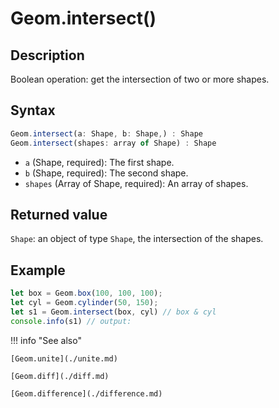 # Geom.intersect()

## Description
Boolean operation: get the intersection of two or more shapes.

## Syntax
```javascript
Geom.intersect(a: Shape, b: Shape,) : Shape
Geom.intersect(shapes: array of Shape) : Shape
```

- `a` (Shape, required): The first shape.
- `b` (Shape, required): The second shape.
- `shapes` (Array of Shape, required): An array of shapes.

## Returned value
`Shape`: an object of type `Shape`, the intersection of the shapes.

## Example
```javascript linenums="1"
let box = Geom.box(100, 100, 100);
let cyl = Geom.cylinder(50, 150);
let s1 = Geom.intersect(box, cyl) // box & cyl
console.info(s1) // output:
```

!!! info "See also"

    [Geom.unite](./unite.md)

    [Geom.diff](./diff.md)

    [Geom.difference](./difference.md)
```